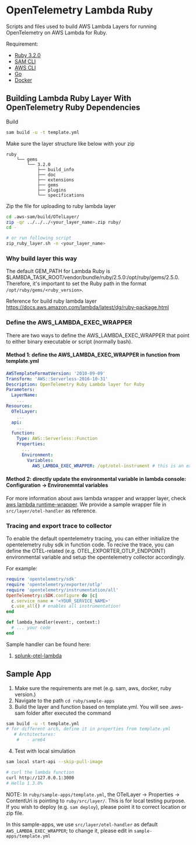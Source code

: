 # OpenTelemetry Lambda Ruby

Scripts and files used to build AWS Lambda Layers for running OpenTelemetry on AWS Lambda for Ruby.

Requirement:
* [Ruby 3.2.0](https://www.ruby-lang.org/en/news/2022/12/25/ruby-3-2-0-released/)
* [SAM CLI](https://docs.aws.amazon.com/serverless-application-model/latest/developerguide/serverless-sam-cli-install.html)
* [AWS CLI](https://docs.aws.amazon.com/cli/latest/userguide/install-cliv2.html)
* [Go](https://go.dev/doc/install)
* [Docker](https://docs.docker.com/get-docker)


## Building Lambda Ruby Layer With OpenTelemetry Ruby Dependencies

Build
```bash
sam build -u -t template.yml
```

Make sure the layer structure like below with your zip
```
ruby
    └── gems
        └── 3.2.0
            ├── build_info
            ├── doc
            ├── extensions
            ├── gems
            ├── plugins
            └── specifications
```

Zip the file for uploading to ruby lambda layer

```bash
cd .aws-sam/build/OTelLayer/
zip -qr ../../../<your_layer_name>.zip ruby/
cd -

# or run following script
zip_ruby_layer.sh -n <your_layer_name>
```

### Why build layer this way

The default GEM_PATH for Lambda Ruby is $LAMBDA_TASK_ROOT/vendor/bundle/ruby/2.5.0:/opt/ruby/gems/2.5.0. Therefore, it's important to set the Ruby path in the format `/opt/ruby/gems/<ruby_version>`.

Reference for build ruby lambda layer
https://docs.aws.amazon.com/lambda/latest/dg/ruby-package.html


### Define the AWS_LAMBDA_EXEC_WRAPPER

There are two ways to define the AWS_LAMBDA_EXEC_WRAPPER that point to either binary executable or script (normally bash).

#### Method 1: define the AWS_LAMBDA_EXEC_WRAPPER in function from template.yml
```yaml
AWSTemplateFormatVersion: '2010-09-09'
Transform: 'AWS::Serverless-2016-10-31'
Description: OpenTelemetry Ruby Lambda layer for Ruby
Parameters:
  LayerName:
    ...
Resources:
  OTelLayer:
    ...
  api:
    ...
  function:
    Type: AWS::Serverless::Function
    Properties:
      ...
      Environment:
        Variables:
          AWS_LAMBDA_EXEC_WRAPPER: /opt/otel-instrument # this is an example of the path

```

#### Method 2: directly update the environmental variable in lambda console: Configuration -> Environemntal variables 

For more information about aws lambda wrapper and wrapper layer, check [aws lambda runtime-wrapper](https://docs.aws.amazon.com/lambda/latest/dg/runtimes-modify.html#runtime-wrapper). We provide a sample wrapper file in `src/layer/otel-handler` as reference.

### Tracing and export trace to collector

To enable the default opentelemetry tracing, you can either initialize the opentelemetry ruby sdk in function code. To recive the trace, you can define the OTEL-related (e.g. OTEL_EXPORTER_OTLP_ENDPOINT) environmental variable and setup the opentelemetry collector accordingly.

For example:
```ruby
require 'opentelemetry/sdk'
require 'opentelemetry/exporter/otlp'
require 'opentelemetry/instrumentation/all'
OpenTelemetry::SDK.configure do |c|
  c.service_name = '<YOUR_SERVICE_NAME>'
  c.use_all() # enables all instrumentation!
end

def lambda_handler(event:, context:)
  # ... your code
end
```

Sample handler can be found here:
1. [splunk-otel-lambda](https://github.com/signalfx/splunk-otel-lambda/tree/main/ruby)

## Sample App 

1. Make sure the requirements are met (e.g. sam, aws, docker, ruby version.)
2. Navigate to the path `cd ruby/sample-apps`
3. Build the layer and function based on template.yml. You will see .aws-sam folder after executed the command
```bash
sam build -u -t template.yml
# for different arch, define it in properties from template.yml
   # Architectures:
    #   - arm64
```
4. Test with local simulation
```bash
sam local start-api --skip-pull-image

# curl the lambda function
curl http://127.0.0.1:3000
# Hello 1.3.0% 
```

NOTE:
In `ruby/sample-apps/template.yml`, the OTelLayer -> Properties -> ContentUri is pointing to `ruby/src/layer/`. This is for local testing purpose. If you wish to deploy (e.g. `sam deploy`), please point it to correct location or zip file.

In this sample-apps, we use `src/layer/otel-handler` as default `AWS_LAMBDA_EXEC_WRAPPER`; to change it, please edit in `sample-apps/template.yml`


